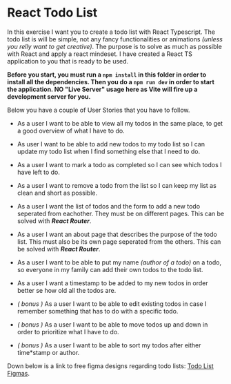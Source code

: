 # React Todo List

In this exercise I want you to create a todo list with React Typescript. The todo list is will be simple, not any fancy functionalities or animations _(unless you relly want to get creative)_. The purpose is to solve as much as possible with React and apply a react mindeset. I have created a React TS application to you that is ready to be used.

**Before you start, you must run a `npm install` in this folder in order to install all the dependencies. Then you do a `npm run dev` in order to start the application. NO "Live Server" usage here as Vite will fire up a development server for you.**

Below you have a couple of User Stories that you have to follow.

- As a user I want to be able to view all my todos in the same place, to get a good overview of what I have to do.

- As user I want to be able to add new todos to my todo list so I can update my todo list when I find something else that I need to do.

- As a user I want to mark a todo as completed so I can see which todos I have left to do.

- As a user I want to remove a todo from the list so I can keep my list as clean and short as possible.

- As a user I want the list of todos and the form to add a new todo seperated from eachother. They must be on different pages. This can be solved with **_React Router_**.

- As a user I want an about page that describes the purpose of the todo list. This must also be its own page seperated from the others. This can be solved with **_React Router_**.

- As a user I want to be able to put my name _(author of a todo)_ on a todo, so everyone in my family can add their own todos to the todo list.

- As a user I want a timestamp to be added to my new todos in order better se how old all the todos are.

- _( bonus )_ As a user I want to be able to edit existing todos in case I remember something that has to do with a specific todo.

- _( bonus )_ As a user I want to be able to move todos up and down in order to prioritize what I have to do.

- _( bonus )_ As a user I want to be able to sort my todos after either time\*stamp or author.

Down below is a link to free figma designs regarding todo lists: [Todo List Figmas](https://www.figma.com/community/tag/todo%20list/files).
